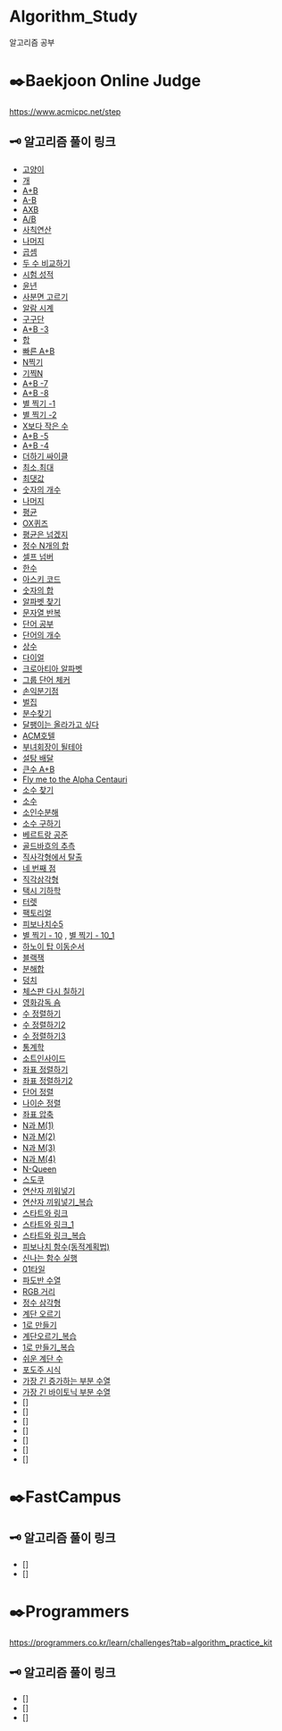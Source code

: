 # Algorithm_Study
알고리즘 공부
# ✒️Baekjoon Online Judge
<https://www.acmicpc.net/step>

## 🗝 알고리즘 풀이 링크
- [고양이](https://github.com/cbq3737/Algorithm_Study/blob/c59352afb1e5b469bd32c0f1b6012fa4be9d1843/src/step1/num_10171.java)
- [개](https://github.com/cbq3737/Algorithm_Study/blob/c59352afb1e5b469bd32c0f1b6012fa4be9d1843/src/step1/num_10172.java)
- [A+B](https://github.com/cbq3737/Algorithm_Study/blob/master/src/step1/num_1000.java)
- [A-B](https://github.com/cbq3737/Algorithm_Study/blob/master/src/step1/num_1001.java)
- [AXB](https://github.com/cbq3737/Algorithm_Study/blob/master/src/step1/num_10998.java)
- [A/B](https://github.com/cbq3737/Algorithm_Study/blob/master/src/step1/num_1008.java)
- [사칙연산](https://github.com/cbq3737/Algorithm_Study/blob/master/src/step1/num_10869.java)
- [나머지](https://github.com/cbq3737/Algorithm_Study/blob/master/src/step1/num_10430.java)
- [곱셈](https://github.com/cbq3737/Algorithm_Study/blob/master/src/step1/num_2588.java)
- [두 수 비교하기](https://github.com/cbq3737/Algorithm_Study/blob/master/src/step2/num_1330.java)
- [시험 성적](https://github.com/cbq3737/Algorithm_Study/blob/master/src/step2/num_9498.java)
- [윤년](https://github.com/cbq3737/Algorithm_Study/blob/master/src/step2/num_2753.java)
- [사분면 고르기](https://github.com/cbq3737/Algorithm_Study/blob/master/src/step2/num_14681.java)
- [알람 시계](https://github.com/cbq3737/Algorithm_Study/blob/master/src/step2/num_2884.java)
- [구구단](https://github.com/cbq3737/Algorithm_Study/blob/master/src/step3/num_2739.java)
- [A+B -3](https://github.com/cbq3737/Algorithm_Study/blob/master/src/step3/num_10950.java)
- [합](https://github.com/cbq3737/Algorithm_Study/blob/master/src/step3/num_8393.java)
- [빠른 A+B](https://github.com/cbq3737/Algorithm_Study/blob/master/src/step3/num_15552.java)
- [N찍기](https://github.com/cbq3737/Algorithm_Study/blob/master/src/step3/num_2741.java)
- [기찍N](https://github.com/cbq3737/Algorithm_Study/blob/master/src/step3/num_2742.java)
- [A+B -7](https://github.com/cbq3737/Algorithm_Study/blob/master/src/step3/num_11021.java)
- [A+B -8](https://github.com/cbq3737/Algorithm_Study/blob/master/src/step3/num_11022.java)
- [별 찍기 -1](https://github.com/cbq3737/Algorithm_Study/blob/master/src/step3/num_2438.java)
- [별 찍기 -2](https://github.com/cbq3737/Algorithm_Study/blob/master/src/step3/num_2439.java)
- [X보다 작은 수](https://github.com/cbq3737/Algorithm_Study/blob/master/src/step3/num_10871.java)
- [A+B -5](https://github.com/cbq3737/Algorithm_Study/blob/master/src/step4/num_10952.java)
- [A+B -4](https://github.com/cbq3737/Algorithm_Study/blob/master/src/step4/num_10951.java)
- [더하기 싸이클](https://github.com/cbq3737/Algorithm_Study/blob/master/src/step4/num_1110.java)
- [최소,최대](https://github.com/cbq3737/Algorithm_Study/blob/master/src/step5/num_10818.java)
- [최댓값](https://github.com/cbq3737/Algorithm_Study/blob/master/src/step5/num_2562.java)
- [숫자의 개수](https://github.com/cbq3737/Algorithm_Study/blob/master/src/step5/num_2577.java)
- [나머지](https://github.com/cbq3737/Algorithm_Study/blob/master/src/step5/num_3052.java)
- [평균](https://github.com/cbq3737/Algorithm_Study/blob/master/src/step5/num_1546.java)
- [OX퀴즈](https://github.com/cbq3737/Algorithm_Study/blob/master/src/step5/num_8958.java)
- [평균은 넘겠지](https://github.com/cbq3737/Algorithm_Study/blob/master/src/step5/num_4344.java)
- [정수 N개의 합](https://github.com/cbq3737/Algorithm_Study/blob/master/src/step6/num_15596.java)
- [셀프 넘버](https://github.com/cbq3737/Algorithm_Study/blob/master/src/step6/num_4673.java)
- [한수](https://github.com/cbq3737/Algorithm_Study/blob/master/src/step6/num_1065.java)
- [아스키 코드](https://github.com/cbq3737/Algorithm_Study/blob/master/src/step7/num_11654.java)
- [숫자의 합](https://github.com/cbq3737/Algorithm_Study/blob/master/src/step7/num_11720.java)
- [알파벳 찾기](https://github.com/cbq3737/Algorithm_Study/blob/master/src/step7/num_10809.java)
- [문자열 반복](https://github.com/cbq3737/Algorithm_Study/blob/master/src/step7/num_2675.java)
- [단어 공부](https://github.com/cbq3737/Algorithm_Study/blob/master/src/step7/num_1157.java)
- [단어의 개수](https://github.com/cbq3737/Algorithm_Study/blob/master/src/step7/num_1152.java)
- [상수](https://github.com/cbq3737/Algorithm_Study/blob/master/src/step7/num_2908.java)
- [다이얼](https://github.com/cbq3737/Algorithm_Study/blob/master/src/step7/num_5622.java)
- [크로아티아 알파벳](https://github.com/cbq3737/Algorithm_Study/blob/master/src/step7/num_2941.java)
- [그룹 단어 체커](https://github.com/cbq3737/Algorithm_Study/blob/master/src/step7/num_1316.java)
- [손익분기점](https://github.com/cbq3737/Algorithm_Study/blob/master/src/step8/num_1712.java)
- [벌집](https://github.com/cbq3737/Algorithm_Study/blob/master/src/step8/num_2292.java)
- [분수찾기](https://github.com/cbq3737/Algorithm_Study/blob/master/src/step8/num_1093.java)
- [달팽이는 올라가고 싶다](https://github.com/cbq3737/Algorithm_Study/blob/master/src/step8/num_2869.java)
- [ACM호텔](https://github.com/cbq3737/Algorithm_Study/blob/master/src/step8/num_10250.java)
- [부녀회장이 될테야](https://github.com/cbq3737/Algorithm_Study/blob/master/src/step8/num_2775.java)
- [설탕 배달](https://github.com/cbq3737/Algorithm_Study/blob/master/src/step8/num_2839.java)
- [큰수 A+B](https://github.com/cbq3737/Algorithm_Study/blob/master/src/step8/num_10757.java)
- [Fly me to the Alpha Centauri](https://github.com/cbq3737/Algorithm_Study/blob/master/src/step8/num_1011.java)
- [소수 찾기](https://github.com/cbq3737/Algorithm_Study/blob/master/src/step9/num_1978.java)
- [소수](https://github.com/cbq3737/Algorithm_Study/blob/master/src/step9/num_2581.java)
- [소인수분해](https://github.com/cbq3737/Algorithm_Study/blob/master/src/step9/num_11653.java)
- [소수 구하기](https://github.com/cbq3737/Algorithm_Study/blob/master/src/step9/num_1929.java)
- [베르트랑 공준](https://github.com/cbq3737/Algorithm_Study/blob/master/src/step9/num_4948.java)
- [골드바흐의 추측](https://github.com/cbq3737/Algorithm_Study/blob/master/src/step9/num_9020.java)
- [직사각형에서 탈출](https://github.com/cbq3737/Algorithm_Study/blob/master/src/step9/num_1085.java)
- [네 번째 점](https://github.com/cbq3737/Algorithm_Study/blob/master/src/step9/num_3009.java)
- [직각삼각형](https://github.com/cbq3737/Algorithm_Study/blob/master/src/step9/num_4153.java)
- [택시 기하학](https://github.com/cbq3737/Algorithm_Study/blob/master/src/step9/num_3053.java)
- [터렛](https://github.com/cbq3737/Algorithm_Study/blob/master/src/step9/num_1002.java)
- [팩토리얼](https://github.com/cbq3737/Algorithm_Study/blob/master/src/step10/num_10872.java)
- [피보나치수5](https://github.com/cbq3737/Algorithm_Study/blob/master/src/step10/num_10870.java)
- [별 찍기 - 10](https://github.com/cbq3737/Algorithm_Study/blob/master/src/step10/num_2447.java) , [별 찍기 - 10_1](https://github.com/cbq3737/Algorithm_Study/blob/master/src/step10/num_2477_1.java)
- [하노이 탑 이동순서](https://github.com/cbq3737/Algorithm_Study/blob/master/src/step10/num_11729.java)
- [블랙잭](https://github.com/cbq3737/Algorithm_Study/blob/master/src/step11/num_2798.java)
- [분해합](https://github.com/cbq3737/Algorithm_Study/blob/master/src/step11/num_2231.java)
- [덩치](https://github.com/cbq3737/Algorithm_Study/blob/master/src/step11/num_7568.java)
- [체스판 다시 칠하기](https://github.com/cbq3737/Algorithm_Study/blob/master/src/step11/num_1018.java)
- [영화감독 숌](https://github.com/cbq3737/Algorithm_Study/blob/master/src/step11/num_1436.java)
- [수 정렬하기](https://github.com/cbq3737/Algorithm_Study/blob/master/src/step12/num_2750.java)
- [수 정렬하기2](https://github.com/cbq3737/Algorithm_Study/blob/master/src/step12/num_2751.java)
- [수 정렬하기3](https://github.com/cbq3737/Algorithm_Study/blob/master/src/step12/num_10989.java)
- [통계학](https://github.com/cbq3737/Algorithm_Study/blob/master/src/step12/num_2108.java)
- [소트인사이드](https://github.com/cbq3737/Algorithm_Study/blob/master/src/step12/num_1427.java)
- [좌표 정렬하기](https://github.com/cbq3737/Algorithm_Study/blob/master/src/step12/num_11650.java)
- [좌표 정렬하기2](https://github.com/cbq3737/Algorithm_Study/blob/master/src/step12/num_11651.java)
- [단어 정렬](https://github.com/cbq3737/Algorithm_Study/blob/master/src/step12/num_1181.java)
- [나이순 정렬](https://github.com/cbq3737/Algorithm_Study/blob/master/src/step12/num_10814.java)
- [좌표 압축](https://github.com/cbq3737/Algorithm_Study/blob/master/src/step12/num_18870.java)
- [N과 M(1)](https://github.com/cbq3737/Algorithm_Study/blob/master/src/step13/num_15649.java)
- [N과 M(2)](https://github.com/cbq3737/Algorithm_Study/blob/master/src/step13/num_15650.java)
- [N과 M(3)](https://github.com/cbq3737/Algorithm_Study/blob/master/src/step13/num_15651.java)
- [N과 M(4)](https://github.com/cbq3737/Algorithm_Study/blob/master/src/step13/num_15652.java)
- [N-Queen](https://github.com/cbq3737/Algorithm_Study/blob/master/src/step13/num_9663.java)
- [스도쿠](https://github.com/cbq3737/Algorithm_Study/blob/master/src/step13/num_2580.java)
- [연산자 끼워넣기](https://github.com/cbq3737/Algorithm_Study/blob/master/src/step13/num_14888.java)
- [연산자 끼워넣기_복습](https://github.com/cbq3737/Algorithm_Study/blob/master/src/step13/num_14888_repeat.java)
- [스타트와 링크](https://github.com/cbq3737/Algorithm_Study/blob/master/src/step13/num_14889.java)
- [스타트와 링크_1](https://github.com/cbq3737/Algorithm_Study/blob/master/src/step13/num_14889_1.java)
- [스타트와 링크_복습](https://github.com/cbq3737/Algorithm_Study/blob/master/src/step13/num_14889_repeat.java)
- [피보나치 함수(동적계획법)](https://github.com/cbq3737/Algorithm_Study/blob/master/src/step14/num_1003.java)
- [신나는 함수 실행](https://github.com/cbq3737/Algorithm_Study/blob/master/src/step14/num_9184.java)
- [01타일](https://github.com/cbq3737/Algorithm_Study/blob/master/src/step14/num_1904.java)
- [파도반 수열](https://github.com/cbq3737/Algorithm_Study/blob/master/src/step14/num_9461.java)
- [RGB 거리](https://github.com/cbq3737/Algorithm_Study/blob/master/src/step14/num_1149.java)
- [정수 삼각형](https://github.com/cbq3737/Algorithm_Study/blob/master/src/step14/num_1932.java)
- [계단 오르기](https://github.com/cbq3737/Algorithm_Study/blob/master/src/step14/num_2579.java)
- [1로 만들기](https://github.com/cbq3737/Algorithm_Study/blob/master/src/step14/num_1463.java)
- [계단오르기_복습](https://github.com/cbq3737/Algorithm_Study/blob/master/src/step14/num_2579_repeat.java)
- [1로 만들기_복습](https://github.com/cbq3737/Algorithm_Study/blob/master/src/step14/num_1463_repeat.java)
- [쉬운 계단 수](https://github.com/cbq3737/Algorithm_Study/blob/master/src/step14/num_10844.java)
- [포도주 시식](https://github.com/cbq3737/Algorithm_Study/blob/master/src/step14/num_2156.java)
- [가장 긴 증가하는 부분 수열](https://github.com/cbq3737/Algorithm_Study/blob/master/src/step14/num_11053.java)
- [가장 긴 바이토닉 부분 수열](https://github.com/cbq3737/Algorithm_Study/blob/master/src/step14/num_11054.java)
- []
- []
- []
- []
- []
- []
- []


# ✒️FastCampus

## 🗝 알고리즘 풀이 링크
- []
- []










# ✒️Programmers 
<https://programmers.co.kr/learn/challenges?tab=algorithm_practice_kit>
## 🗝 알고리즘 풀이 링크
- []
- []
- []



